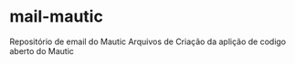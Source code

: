 # mail-mautic
Repositório de email do Mautic
Arquivos de Criação da aplição de codigo aberto do Mautic
